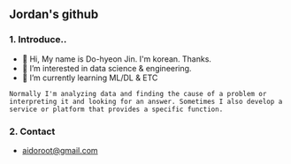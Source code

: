 ## Jordan's github

### 1. Introduce..
- 👋 Hi, My name is Do-hyeon Jin. I'm korean. Thanks.
- 👀 I’m interested in data science & engineering.
- 🌱 I’m currently learning ML/DL & ETC


```
Normally I'm analyzing data and finding the cause of a problem or interpreting it and looking for an answer. Sometimes I also develop a service or platform that provides a specific function.
```


### 2. Contact
- aidoroot@gmail.com
